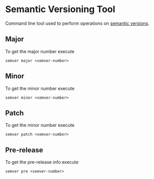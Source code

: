 # Semantic Versioning Tool

Command line tool used to perform operations on [semantic versions](http://semver.org).

## Major

To get the major number execute

```
semver major <semver-number>
```

## Minor

To get the minor number execute

```
semver minor <semver-number>
```

## Patch

To get the minor number execute

```
semver patch <semver-number>
```

## Pre-release

To get the pre-release info execute

```
semver pre <semver-number>
```